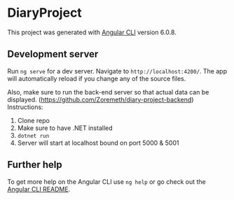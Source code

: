 # DiaryProject

This project was generated with [Angular CLI](https://github.com/angular/angular-cli) version 6.0.8.

## Development server

Run `ng serve` for a dev server. Navigate to `http://localhost:4200/`. The app will automatically reload if you change any of the source files.

Also, make sure to run the back-end server so that actual data can be displayed.
(https://github.com/Zoremeth/diary-project-backend)
Instructions:
1. Clone repo
2. Make sure to have .NET installed
3. ``dotnet run``
4. Server will start at localhost bound on port 5000 & 5001

## Further help

To get more help on the Angular CLI use `ng help` or go check out the [Angular CLI README](https://github.com/angular/angular-cli/blob/master/README.md).
